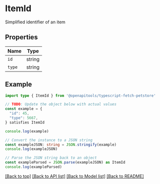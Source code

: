 
# ItemId

Simplified identifier of an item

## Properties

Name | Type
------------ | -------------
`id` | string
`type` | string

## Example

```typescript
import type { ItemId } from '@openapitools/typescript-fetch-petstore'

// TODO: Update the object below with actual values
const example = {
  "id": 45,
  "type": 5667,
} satisfies ItemId

console.log(example)

// Convert the instance to a JSON string
const exampleJSON: string = JSON.stringify(example)
console.log(exampleJSON)

// Parse the JSON string back to an object
const exampleParsed = JSON.parse(exampleJSON) as ItemId
console.log(exampleParsed)
```

[[Back to top]](#) [[Back to API list]](../README.md#api-endpoints) [[Back to Model list]](../README.md#models) [[Back to README]](../README.md)


